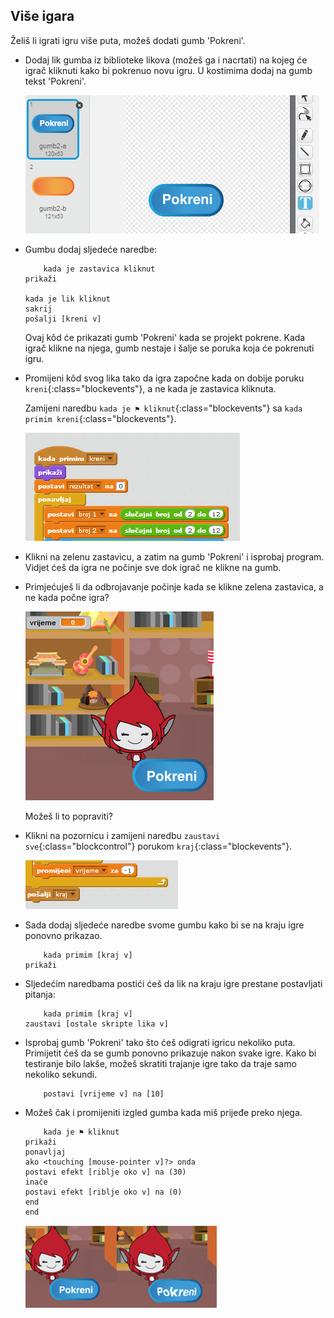 ## Više igara

Želiš li igrati igru više puta, možeš dodati gumb 'Pokreni'.

+ Dodaj lik gumba iz biblioteke likova (možeš ga i nacrtati) na kojeg će igrač kliknuti kako bi pokrenuo novu igru. U kostimima dodaj na gumb tekst 'Pokreni'.
    
    ![screenshot](images/brain-play.png)

+ Gumbu dodaj sljedeće naredbe:
    
    ```blocks
        kada je zastavica kliknut
    prikaži
    
    kada je lik kliknut
    sakrij
    pošalji [kreni v]
    ```
    
    Ovaj kôd će prikazati gumb 'Pokreni' kada se projekt pokrene. Kada igrač klikne na njega, gumb nestaje i šalje se poruka koja će pokrenuti igru.

+ Promijeni kôd svog lika tako da igra započne kada on dobije poruku `kreni`{:class="blockevents"}, a ne kada je zastavica kliknuta.
    
    Zamijeni naredbu `kada je ⚑ kliknut`{:class="blockevents"} sa `kada primim kreni`{:class="blockevents"}.
    
    ![screenshot](images/brain-start.png)

+ Klikni na zelenu zastavicu, a zatim na gumb 'Pokreni' i isprobaj program. Vidjet ćeš da igra ne počinje sve dok igrač ne klikne na gumb.

+ Primjećuješ li da odbrojavanje počinje kada se klikne zelena zastavica, a ne kada počne igra?
    
    ![screenshot](images/brain-timer-bug.png)
    
    Možeš li to popraviti?

+ Klikni na pozornicu i zamijeni naredbu `zaustavi sve`{:class="blockcontrol"} porukom `kraj`{:class="blockevents"}.
    
    ![screenshot](images/brain-end.png)

+ Sada dodaj sljedeće naredbe svome gumbu kako bi se na kraju igre ponovno prikazao.
    
    ```blocks
        kada primim [kraj v]
    prikaži
    ```

+ Sljedećim naredbama postići ćeš da lik na kraju igre prestane postavljati pitanja:
    
    ```blocks
        kada primim [kraj v]
    zaustavi [ostale skripte lika v]
    ```

+ Isprobaj gumb 'Pokreni' tako što ćeš odigrati igricu nekoliko puta. Primijetit ćeš da se gumb ponovno prikazuje nakon svake igre. Kako bi testiranje bilo lakše, možeš skratiti trajanje igre ​​tako da traje samo nekoliko sekundi.
    
    ```blocks
        postavi [vrijeme v] na [10]
    ```

+ Možeš čak i promijeniti izgled gumba kada miš prijeđe preko njega.
    
    ```blocks
        kada je ⚑ kliknut
    prikaži
    ponavljaj
    ako <touching [mouse-pointer v]?> onda
    postavi efekt [riblje oko v] na (30)
    inače
    postavi efekt [riblje oko v] na (0)
    end
    end
    ```
    
    ![screenshot](images/brain-fisheye.png)